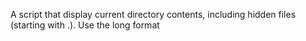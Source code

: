 A script that display current directory contents, including hidden files (starting with .). Use the long format
